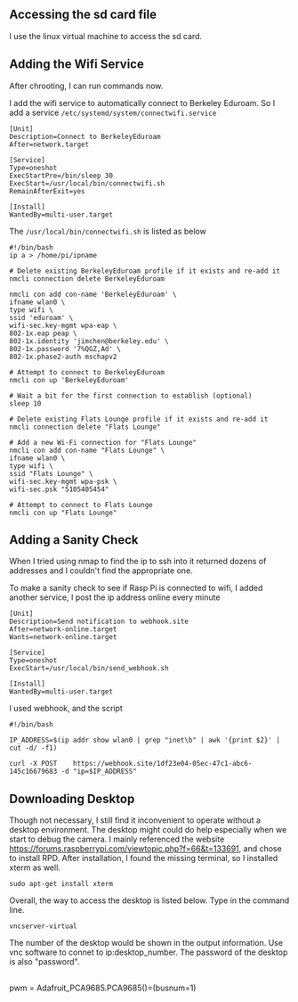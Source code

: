 ## Accessing the sd card file
I use the linux virtual machine to access the sd card.

## Adding the Wifi Service
After chrooting, I can run commands now.

I add the wifi service to automatically connect to Berkeley Eduroam. So I add a service `/etc/systemd/system/connectwifi.service`
```
[Unit]
Description=Connect to BerkeleyEduroam
After=network.target

[Service]
Type=oneshot
ExecStartPre=/bin/sleep 30
ExecStart=/usr/local/bin/connectwifi.sh
RemainAfterExit=yes

[Install]
WantedBy=multi-user.target
```
The `/usr/local/bin/connectwifi.sh` is listed as below
```
#!/bin/bash
ip a > /home/pi/ipname

# Delete existing BerkeleyEduroam profile if it exists and re-add it
nmcli connection delete BerkeleyEduroam

nmcli con add con-name 'BerkeleyEduroam' \
ifname wlan0 \
type wifi \
ssid 'eduroam' \
wifi-sec.key-mgmt wpa-eap \
802-1x.eap peap \
802-1x.identity 'jimchen@berkeley.edu' \
802-1x.password '7%QGZ,Ad' \
802-1x.phase2-auth mschapv2

# Attempt to connect to BerkeleyEduroam
nmcli con up 'BerkeleyEduroam'

# Wait a bit for the first connection to establish (optional)
sleep 10

# Delete existing Flats Lounge profile if it exists and re-add it
nmcli connection delete "Flats Lounge"

# Add a new Wi-Fi connection for "Flats Lounge"
nmcli con add con-name "Flats Lounge" \
ifname wlan0 \
type wifi \
ssid "Flats Lounge" \
wifi-sec.key-mgmt wpa-psk \
wifi-sec.psk "5105405454"

# Attempt to connect to Flats Lounge
nmcli con up "Flats Lounge"

```
## Adding a Sanity Check

When I tried using nmap to find the ip to ssh into it returned dozens of addresses and I couldn't find the appropriate one. 

To make a sanity check to see if Rasp Pi is connected to wifi, I added another service, I post the ip address online every minute

```
[Unit]
Description=Send notification to webhook.site
After=network-online.target
Wants=network-online.target

[Service]
Type=oneshot
ExecStart=/usr/local/bin/send_webhook.sh

[Install]
WantedBy=multi-user.target
```
I used webhook, and the script
```
#!/bin/bash

IP_ADDRESS=$(ip addr show wlan0 | grep "inet\b" | awk '{print $2}' | cut -d/ -f1)

curl -X POST 	https://webhook.site/1df23e04-05ec-47c1-abc6-145c16679683 -d "ip=$IP_ADDRESS"
```

## Downloading Desktop

Though not necessary, I still find it inconvenient to operate without a desktop environment. The desktop might could do help especially when we start to debug the camera.
I mainly referenced the website https://forums.raspberrypi.com/viewtopic.php?f=66&t=133691, and chose to install RPD.
After installation, I found the missing terminal, so I installed xterm as well.
```
sudo apt-get install xterm
```
Overall, the way to access the desktop is listed below.
Type in the command line.
```
vncserver-virtual
```
The number of the desktop would be shown in the output information.
Use vnc software to connet to ip:desktop_number. The password of the desktop is also "password".
##
pwm = Adafruit_PCA9685.PCA9685()=(busnum=1)
